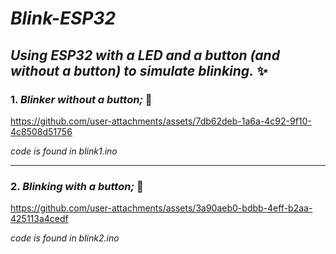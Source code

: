 # *Blink-ESP32*
## *Using ESP32 with a LED and a button (and without a button) to simulate blinking.* ✨

### 1. *Blinker without a button;* 🌟


https://github.com/user-attachments/assets/7db62deb-1a6a-4c92-9f10-4c8508d51756

*code is found in blink1.ino*

------------------------------------------------------------------------------------
### 2. *Blinking with a button;* 💫


https://github.com/user-attachments/assets/3a90aeb0-bdbb-4eff-b2aa-425113a4cedf

*code is found in blink2.ino*
